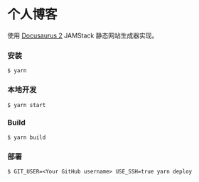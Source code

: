 # 个人博客

使用 [Docusaurus 2](https://v2.docusaurus.io/) JAMStack 静态网站生成器实现。

### 安装

```
$ yarn
```

### 本地开发

```
$ yarn start
```

### Build

```
$ yarn build
```

### 部署

```
$ GIT_USER=<Your GitHub username> USE_SSH=true yarn deploy
```
